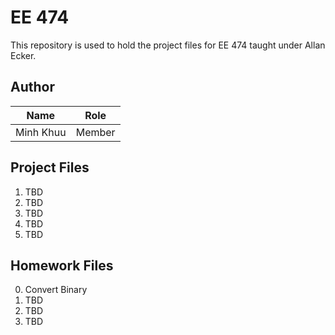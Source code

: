 # EE 474
This repository is used to hold the project files for EE 474 taught under Allan Ecker.

## Author

| Name              | Role          |
| -------------     | ------------- |
| Minh Khuu         | Member        |

## Project Files

1. TBD
2. TBD
3. TBD
4. TBD
5. TBD

## Homework Files

0. Convert Binary
1. TBD
2. TBD
3. TBD
